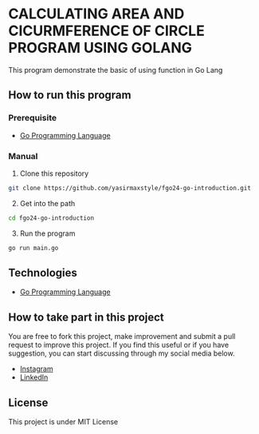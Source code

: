 # CALCULATING AREA AND CICURMFERENCE OF CIRCLE PROGRAM USING GOLANG
This program demonstrate the basic of using function in Go Lang

## How to run this program
### Prerequisite
- [Go Programming Language](https://go.dev/)

### Manual

1. Clone this repository
```bash
git clone https://github.com/yasirmaxstyle/fgo24-go-introduction.git
```
2. Get into the path
```bash
cd fgo24-go-introduction
```
3. Run the program
```bash
go run main.go
```

## Technologies
- [Go Programming Language](https://go.dev/)

## How to take part in this project
You are free to fork this project, make improvement and submit a pull request to improve this project. If you find this useful or if you have suggestion, you can start discussing through my social media below.
- [Instagram](https://www.instagram.com/yasirmaxstyle/)
- [LinkedIn](https://www.linkedin.com/in/muhamad-yasir-806230117/)

## License
This project is under MIT License